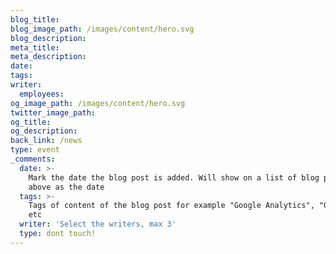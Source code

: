 ```yaml
---
blog_title:
blog_image_path: /images/content/hero.svg
blog_description:
meta_title:
meta_description:
date:
tags:
writer:
  employees:
og_image_path: /images/content/hero.svg
twitter_image_path:
og_title:
og_description:
back_link: /news
type: event
_comments:
  date: >-
    Mark the date the blog post is added. Will show on a list of blog posts
    above as the date
  tags: >-
    Tags of content of the blog post for example "Google Analytics", "GitHub"
    etc
  writer: 'Select the writers, max 3'
  type: dont touch!
---
```

